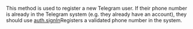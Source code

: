 This method is used to register a new Telegram user. If their phone number is already in the Telegram system (e.g. they already have an account), they should use [auth.signIn](#!/method/auth.signIn)Registers a validated phone number in the system.